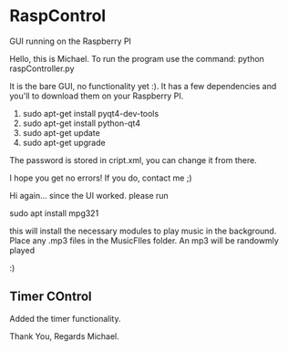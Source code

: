 # RaspControl
GUI running on the Raspberry PI

Hello, this is Michael.
To run the program use the command: python raspController.py

It is the bare GUI, no functionality yet :). It has a few dependencies and you'll to download them on your Raspberry PI.
1. sudo apt-get install pyqt4-dev-tools
2. sudo apt-get install python-qt4
3. sudo apt-get update
4. sudo apt-get upgrade

The password is stored in cript.xml, you can change it from there.

I hope you get no errors! If you do, contact me ;)

Hi again...
since the UI worked. please run

sudo apt install mpg321

this will install the necessary modules to play music in the background. Place
any .mp3 files in the MusicFIles folder. An mp3 will be randowmly played

:)

## Timer COntrol
Added the timer functionality.


Thank You, Regards Michael.
